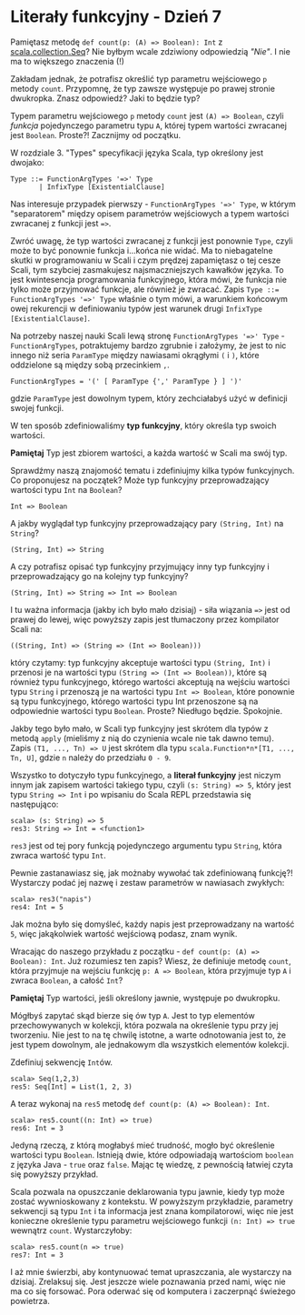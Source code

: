 Literały funkcyjny - Dzień 7
============================
Pamiętasz metodę `def count(p: (A) => Boolean): Int` z [scala.collection.Seq](http://www.scala-lang.org/api/current/#scala.collection.Seq)? Nie byłbym wcale zdziwiony odpowiedzią *"Nie"*. I nie ma to większego znaczenia (!)

Zakładam jednak, że potrafisz określić typ parametru wejściowego `p` metody `count`. Przypomnę, że typ zawsze występuje po prawej stronie dwukropka. Znasz odpowiedź? Jaki to będzie typ?

Typem parametru wejściowego `p` metody `count` jest `(A) => Boolean`, czyli *funkcja* pojedynczego parametru typu `A`, której typem wartości zwracanej jest `Boolean`. Proste?! Zacznijmy od początku.

W rozdziale 3. "Types" specyfikacji języka Scala, typ określony jest dwojako:

    Type ::= FunctionArgTypes '=>' Type
           | InfixType [ExistentialClause]

Nas interesuje przypadek pierwszy - `FunctionArgTypes '=>' Type`, w którym "separatorem" między opisem parametrów wejściowych a typem wartości zwracanej z funkcji jest `=>`.

Zwróć uwagę, że typ wartości zwracanej z funkcji jest ponownie `Type`, czyli może to być ponownie funkcja i...końca nie widać. Ma to niebagatelne skutki w programowaniu w Scali i czym prędzej zapamiętasz o tej cesze Scali, tym szybciej zasmakujesz najsmaczniejszych kawałków języka. To jest kwintesencja programowania funkcyjnego, która mówi, że funkcja nie tylko może przyjmować funkcje, ale również je zwracać. Zapis `Type ::= FunctionArgTypes '=>' Type` właśnie o tym mówi, a warunkiem końcowym owej rekurencji w definiowaniu typów jest warunek drugi `InfixType [ExistentialClause]`.

Na potrzeby naszej nauki Scali lewą stronę `FunctionArgTypes '=>' Type` - `FunctionArgTypes`, potraktujemy bardzo zgrubnie i założymy, że jest to nic innego niż seria `ParamType` między nawiasami okrągłymi `(` i `)`, które oddzielone są między sobą przecinkiem `,`.

    FunctionArgTypes = '(' [ ParamType {',' ParamType } ] ')'

gdzie `ParamType` jest dowolnym typem, który zechciałabyś użyć w definicji swojej funkcji.

W ten sposób zdefiniowaliśmy **typ funkcyjny**, który określa typ swoich wartości.

**Pamiętaj** Typ jest zbiorem wartości, a każda wartość w Scali ma swój typ.

Sprawdźmy naszą znajomość tematu i zdefiniujmy kilka typów funkcyjnych. Co proponujesz na początek? Może typ funkcyjny przeprowadzający wartości typu `Int` na `Boolean`?

    Int => Boolean

A jakby wyglądał typ funkcyjny przeprowadzający pary `(String, Int)` na `String`?

    (String, Int) => String

A czy potrafisz opisać typ funkcyjny przyjmujący inny typ funkcyjny i przeprowadzający go na kolejny typ funkcyjny?

    (String, Int) => String => Int => Boolean

I tu ważna informacja (jakby ich było mało dzisiaj) - siła wiązania `=>` jest od prawej do lewej, więc powyższy zapis jest tłumaczony przez kompilator Scali na:

    ((String, Int) => (String => (Int => Boolean)))

który czytamy: typ funkcyjny akceptuje wartości typu `(String, Int)` i przenosi je na wartości typu `(String => (Int => Boolean))`, które są również typu funkcyjnego, którego wartości akceptują na wejściu wartości typu `String` i przenoszą je na wartości typu `Int => Boolean`, które ponownie są typu funkcyjnego, którego wartości typu Int przenoszone są na odpowiednie wartości typu `Boolean`. Proste? Niedługo będzie. Spokojnie.

Jakby tego było mało, w Scali typ funkcyjny jest skrótem dla typów z metodą `apply` (mieliśmy z nią do czynienia wcale nie tak dawno temu). Zapis `(T1, ..., Tn) => U` jest skrótem dla typu `scala.Function*n*[T1, ..., Tn, U]`, gdzie `n` należy do przedziału `0 - 9`.

Wszystko to dotyczyło typu funkcyjnego, a **literał funkcyjny** jest niczym innym jak zapisem wartości takiego typu, czyli `(s: String) => 5`, który jest typu `String => Int` i po wpisaniu do Scala REPL przedstawia się następująco:

    scala> (s: String) => 5
    res3: String => Int = <function1>

`res3` jest od tej pory funkcją pojedynczego argumentu typu `String`, która zwraca wartość typu `Int`.

Pewnie zastanawiasz się, jak możnaby wywołać tak zdefiniowaną funkcję?! Wystarczy podać jej nazwę i zestaw parametrów w nawiasach zwykłych:

    scala> res3("napis")
    res4: Int = 5

Jak można było się domyśleć, każdy napis jest przeprowadzany na wartość `5`, więc jakąkolwiek wartość wejściową podasz, znam wynik.

Wracając do naszego przykładu z początku - `def count(p: (A) => Boolean): Int`. Już rozumiesz ten zapis? Wiesz, że definiuje metodę `count`, która przyjmuje na wejściu funkcję `p: A => Boolean`, która przyjmuje typ `A` i zwraca `Boolean`, a całość `Int`?

**Pamiętaj** Typ wartości, jeśli określony jawnie, występuje po dwukropku.

Mógłbyś zapytać skąd bierze się ów typ `A`. Jest to typ elementów przechowywanych w kolekcji, która pozwala na określenie typu przy jej tworzeniu. Nie jest to na tę chwilę istotne, a warte odnotowania jest to, że jest typem dowolnym, ale jednakowym dla wszystkich elementów kolekcji.

Zdefiniuj sekwencję `Int`ów.

    scala> Seq(1,2,3)
    res5: Seq[Int] = List(1, 2, 3)

A teraz wykonaj na `res5` metodę `def count(p: (A) => Boolean): Int`.

    scala> res5.count((n: Int) => true)
    res6: Int = 3

Jedyną rzeczą, z którą mogłabyś mieć trudność, mogło być określenie wartości typu `Boolean`. Istnieją dwie, które odpowiadają wartościom `boolean` z języka Java - `true` oraz `false`. Mając tę wiedzę, z pewnością łatwiej czyta się powyższy przykład.

Scala pozwala na opuszczanie deklarowania typu jawnie, kiedy typ może zostać wywnioskowany z kontekstu. W powyższym przykładzie, parametry sekwencji są typu `Int` i ta informacja jest znana kompilatorowi, więc nie jest konieczne określenie typu parametru wejściowego funkcji `(n: Int) => true` wewnątrz `count`. Wystarczyłoby:

    scala> res5.count(n => true)
    res7: Int = 3

I aż mnie świerzbi, aby kontynuować temat upraszczania, ale wystarczy na dzisiaj. Zrelaksuj się. Jest jeszcze wiele poznawania przed nami, więc nie ma co się forsować. Pora oderwać się od komputera i zaczerpnąć świeżego powietrza.